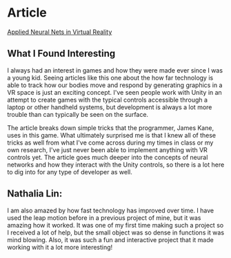 <h1>Article</h1>

[Applied Neural Nets in Virtual Reality](https://www.vrfocus.com/2018/04/applied-neural-nets-in-virtual-reality/)

<h2>What I Found Interesting</h2>
I always had an interest in games and how they were made ever since I was a young kid. Seeing articles like this one about the how far technology is able to track how our bodies move and respond by generating graphics in a VR space is just an exciting concept. I've seen people work with Unity in an attempt to create games with the typical controls accessible through a laptop or other handheld systems, but development is always a lot more trouble than can typically be seen on the surface. 

The article breaks down simple tricks that the programmer, James Kane, uses in this game. What ultimately surprised me is that I knew all of these tricks as well from what I've come across during my times in class or my own research, I've just never been able to implement anything with VR controls yet. The article goes much deeper into the concepts of neural networks and how they interact with the Unity controls, so there is a lot here to dig into for any type of developer as well.


## **Nathalia Lin:**
I am also amazed by how fast technology has improved over time. I have used the leap motion before in a previous project of mine, but it was amazing how it worked. It was one of my first time making such a project so I received a lot of help, but the small object was so dense in functions it was mind blowing. Also, it was such a fun and interactive project that it made working with it a lot more interesting! 